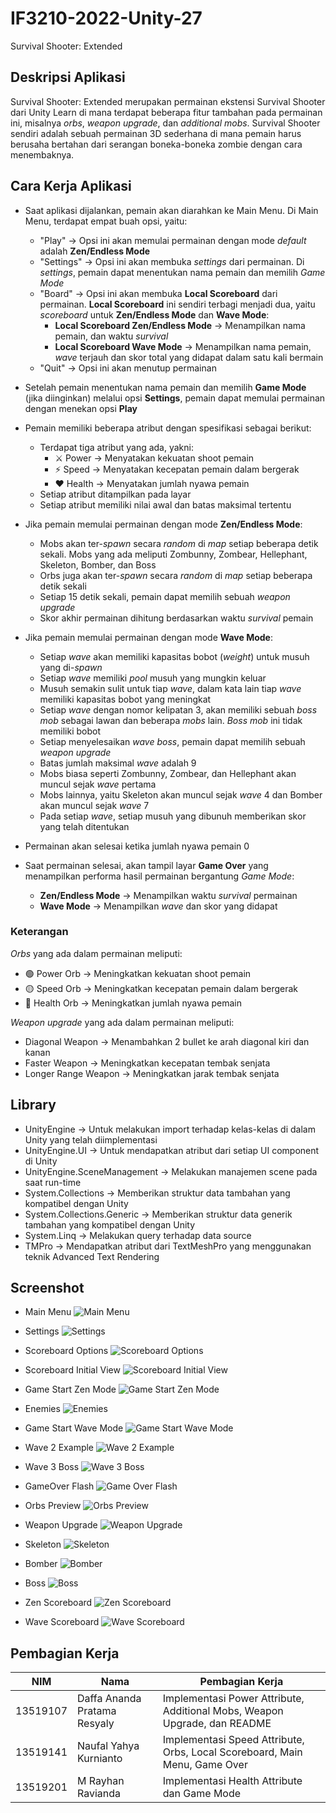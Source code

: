 # IF3210-2022-Unity-27

Survival Shooter: Extended

## Deskripsi Aplikasi

Survival Shooter: Extended merupakan permainan ekstensi Survival Shooter dari Unity Learn di mana terdapat beberapa fitur tambahan pada permainan ini, misalnya *orbs*, *weapon upgrade*, dan *additional mobs*. Survival Shooter sendiri adalah sebuah permainan 3D sederhana di mana pemain harus berusaha bertahan dari serangan boneka-boneka zombie dengan cara menembaknya.

## Cara Kerja Aplikasi

- Saat aplikasi dijalankan, pemain akan diarahkan ke Main Menu. Di Main Menu, terdapat empat buah opsi, yaitu:
    - "Play" -> Opsi ini akan memulai permainan dengan mode *default* adalah **Zen/Endless Mode**
    - "Settings" -> Opsi ini akan membuka *settings* dari permainan. Di *settings*, pemain dapat menentukan nama pemain dan memilih *Game Mode*
    - "Board" -> Opsi ini akan membuka **Local Scoreboard** dari permainan. **Local Scoreboard** ini sendiri terbagi menjadi dua, yaitu *scoreboard* untuk **Zen/Endless Mode** dan **Wave Mode**:
        - **Local Scoreboard Zen/Endless Mode** -> Menampilkan nama pemain, dan waktu *survival*
        - **Local Scoreboard Wave Mode** -> Menampilkan nama pemain, *wave* terjauh dan skor total yang didapat dalam satu kali bermain
    - "Quit" -> Opsi ini akan menutup permainan

- Setelah pemain menentukan nama pemain dan memilih **Game Mode** (jika diinginkan) melalui opsi **Settings**, pemain dapat memulai permainan dengan menekan opsi **Play**

- Pemain memiliki beberapa atribut dengan spesifikasi sebagai berikut:
    - Terdapat tiga atribut yang ada, yakni:
        - ⚔️ Power -> Menyatakan kekuatan shoot pemain
        - ⚡ Speed -> Menyatakan kecepatan pemain dalam bergerak
        - ❤️ Health -> Menyatakan jumlah nyawa pemain
    - Setiap atribut ditampilkan pada layar
    - Setiap atribut memiliki nilai awal dan batas maksimal tertentu

- Jika pemain memulai permainan dengan mode **Zen/Endless Mode**:
    - Mobs akan ter-*spawn* secara *random* di *map* setiap beberapa detik sekali. Mobs yang ada meliputi Zombunny, Zombear, Hellephant, Skeleton, Bomber, dan Boss
    - Orbs juga akan ter-*spawn* secara *random* di *map* setiap beberapa detik sekali
    - Setiap 15 detik sekali, pemain dapat memilih sebuah *weapon upgrade*
    - Skor akhir permainan dihitung berdasarkan waktu *survival* pemain

- Jika pemain memulai permainan dengan mode **Wave Mode**:
    - Setiap *wave* akan memiliki kapasitas bobot (*weight*) untuk musuh yang di-*spawn*
    - Setiap *wave* memiliki *pool* musuh yang mungkin keluar
    - Musuh semakin sulit untuk tiap *wave*, dalam kata lain tiap *wave* memiliki kapasitas bobot yang meningkat
    - Setiap *wave* dengan nomor kelipatan 3, akan memiliki sebuah *boss mob* sebagai lawan dan beberapa *mobs* lain. *Boss mob* ini tidak memiliki bobot
    - Setiap menyelesaikan *wave boss*, pemain dapat memilih sebuah *weapon upgrade*
    - Batas jumlah maksimal *wave* adalah 9
    - Mobs biasa seperti Zombunny, Zombear, dan Hellephant akan muncul sejak *wave* pertama
    - Mobs lainnya, yaitu Skeleton akan muncul sejak *wave* 4 dan Bomber akan muncul sejak *wave* 7
    - Pada setiap *wave*, setiap musuh yang dibunuh memberikan skor yang telah ditentukan

- Permainan akan selesai ketika jumlah nyawa pemain 0

- Saat permainan selesai, akan tampil layar **Game Over** yang menampilkan performa hasil permainan bergantung *Game Mode*:
    - **Zen/Endless Mode** -> Menampilkan waktu *survival* permainan
    - **Wave Mode** -> Menampilkan *wave* dan skor yang didapat

### Keterangan
*Orbs* yang ada dalam permainan meliputi:
- 🟢 Power Orb -> Meningkatkan kekuatan shoot pemain
- 🟡 Speed Orb -> Meningkatkan kecepatan pemain dalam bergerak
- 🔴 Health Orb -> Meningkatkan jumlah nyawa pemain  

*Weapon upgrade* yang ada dalam permainan meliputi:
- Diagonal Weapon -> Menambahkan 2 bullet ke arah diagonal kiri dan kanan
- Faster Weapon -> Meningkatkan kecepatan tembak senjata
- Longer Range Weapon -> Meningkatkan jarak tembak senjata

## Library

- UnityEngine -> Untuk melakukan import terhadap kelas-kelas di dalam Unity yang telah diimplementasi
- UnityEngine.UI -> Untuk mendapatkan atribut dari setiap UI component di Unity
- UnityEngine.SceneManagement -> Melakukan manajemen scene pada saat run-time
- System.Collections -> Memberikan struktur data tambahan yang kompatibel dengan Unity
- System.Collections.Generic -> Memberikan struktur data generik tambahan yang kompatibel dengan Unity
- System.Linq -> Melakukan query terhadap data source
- TMPro -> Mendapatkan atribut dari TextMeshPro yang menggunakan teknik Advanced Text Rendering

## Screenshot

- Main Menu
![Main Menu](https://gitlab.informatika.org/daffan02/if3210-2022-unity-27/-/raw/main/Screenshot/Main%20Menu.png)
- Settings
![Settings](https://gitlab.informatika.org/daffan02/if3210-2022-unity-27/-/raw/main/Screenshot/Settings.png)
- Scoreboard Options
![Scoreboard Options](https://gitlab.informatika.org/daffan02/if3210-2022-unity-27/-/raw/main/Screenshot/Scoreboard%20Options.png)
- Scoreboard Initial View
![Scoreboard Initial View](https://gitlab.informatika.org/daffan02/if3210-2022-unity-27/-/raw/main/Screenshot/Scoreboard%20Initial%20View.png)

- Game Start Zen Mode
![Game Start Zen Mode](https://gitlab.informatika.org/daffan02/if3210-2022-unity-27/-/raw/main/Screenshot/Game%20Start.png)
- Enemies
![Enemies](https://gitlab.informatika.org/daffan02/if3210-2022-unity-27/-/raw/main/Screenshot/Enemies.png)

- Game Start Wave Mode
![Game Start Wave Mode](https://gitlab.informatika.org/daffan02/if3210-2022-unity-27/-/raw/main/Screenshot/Game%20Start%20Wave%20Mode.png)
- Wave 2 Example
![Wave 2 Example](https://gitlab.informatika.org/daffan02/if3210-2022-unity-27/-/raw/main/Screenshot/Wave%202%20Example.png)
- Wave 3 Boss
![Wave 3 Boss](https://gitlab.informatika.org/daffan02/if3210-2022-unity-27/-/raw/main/Screenshot/Wave%203%20Boss.png)

- GameOver Flash
![Game Over Flash](https://gitlab.informatika.org/daffan02/if3210-2022-unity-27/-/raw/main/Screenshot/Game%20Over%20Flash.png)

- Orbs Preview
![Orbs Preview](https://gitlab.informatika.org/daffan02/if3210-2022-unity-27/-/raw/main/Screenshot/Orbs%20Preview.png)
- Weapon Upgrade
![Weapon Upgrade](https://gitlab.informatika.org/daffan02/if3210-2022-unity-27/-/raw/main/Screenshot/Weapon%20Upgrade.png)

- Skeleton
![Skeleton](https://gitlab.informatika.org/daffan02/if3210-2022-unity-27/-/raw/main/Screenshot/Skeleton.png)
- Bomber
![Bomber](https://gitlab.informatika.org/daffan02/if3210-2022-unity-27/-/raw/main/Screenshot/Bomber.png)
- Boss
![Boss](https://gitlab.informatika.org/daffan02/if3210-2022-unity-27/-/raw/main/Screenshot/Boss.png)

- Zen Scoreboard
![Zen Scoreboard](https://gitlab.informatika.org/daffan02/if3210-2022-unity-27/-/raw/main/Screenshot/Zen%20Scoreboard.png)
- Wave Scoreboard
![Wave Scoreboard](https://gitlab.informatika.org/daffan02/if3210-2022-unity-27/-/raw/main/Screenshot/Wave%20Scoreboard.png)

## Pembagian Kerja

| NIM | Nama | Pembagian Kerja |
| --- | ---- | --------------- |
| 13519107 | Daffa Ananda Pratama Resyaly | Implementasi Power Attribute, Additional Mobs, Weapon Upgrade, dan README |
| 13519141 | Naufal Yahya Kurnianto | Implementasi Speed Attribute, Orbs, Local Scoreboard, Main Menu, Game Over |
| 13519201 | M Rayhan Ravianda | Implementasi Health Attribute dan Game Mode |
